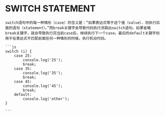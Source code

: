 # SWITCH STATEMENT

    switch语句中的每一种情形（case）的含义是：“如果表达式等于这个值（value），则执行后面的语句（statement）。”而break关键字会导致代码执行流跳出switch语句。如果省略break关键字，就会导致执行完当前case后，继续执行下一个case。最后的default关键字则用于在表达式不匹配前面任何一种情形的时候，执行机动代码。
    
    ```js
    switch (i) {
        case 25:
            console.log('25');
            break;
        case 35:
            console.log('35');
            break; 
        case 45:
            console.log('45');
            break;
        default: 
            console.log('other');    
    }
    
    ```